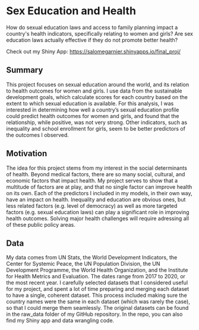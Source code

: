 # Sex Education and Health

How do sexual education laws and access to family planning impact a country's health indicators, specifically relating to women and girls? Are sex education laws actually effective if they do not promote better health? 

Check out my Shiny App: https://salomegarnier.shinyapps.io/final_proj/

## Summary
This project focuses on sexual education around the world, and its relation to health outcomes for women and girls. I use data from the sustainable development goals, which calculate scores for each country based on the extent to which sexual education is available. For this analysis, I was interested in determining how well a country’s sexual education profile could predict health outcomes for women and girls, and found that the relationship, while positive, was not very strong. Other indicators, such as inequality and school enrollment for girls, seem to be better predictors of the outcomes I observed.

## Motivation
The idea for this project stems from my interest in the social determinants of health. Beyond medical factors, there are so many social, cultural, and economic factors that impact health. My project serves to show that a multitude of factors are at play, and that no single factor can improve health on its own. Each of the predictors I included in my models, in their own way, have an impact on health. Inequality and education are obvious ones, but less related factors (e.g. level of democracy) as well as more targeted factors (e.g. sexual education laws) can play a significant role in improving health outcomes. Solving major health challenges will require adressing all of these public policy areas.

## Data
My data comes from UN Stats, the World Development Indicators, the Center for Systemic Peace, the UN Population Division, the UN Development Programme, the World Health Organization, and the Institute for Health Metrics and Evaluation. The dates range from 2017 to 2020, or the most recent year. I carefully selected datasets that I considered useful for my project, and spent a lot of time preparing and merging each dataset to have a single, coherent dataset. This process included making sure the country names were the same in each dataset (which was rarely the case), so that I could merge them seamlessly. The original datasets can be found in the raw_data folder of my GitHub repository. In the repo, you can also find my Shiny app and data wrangling code.





